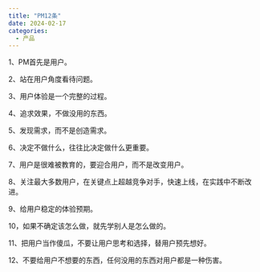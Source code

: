 ```yaml
---
title: "PM12条"
date: 2024-02-17
categories:
  - 产品
---
```



1、PM首先是用户。

<!-- more -->

2、站在用户角度看待问题。

3、用户体验是一个完整的过程。

4、追求效果，不做没用的东西。

5、发现需求，而不是创造需求。

6、决定不做什么，往往比决定做什么更重要。

7、用户是很难被教育的，要迎合用户，而不是改变用户。

8、关注最大多数用户，在关键点上超越竞争对手，快速上线，在实践中不断改进。

9、给用户稳定的体验预期。

10，如果不确定该怎么做，就先学别人是怎么做的。

11、把用户当作傻瓜，不要让用户思考和选择，替用户预先想好。

12、不要给用户不想要的东西，任何没用的东西对用户都是一种伤害。
